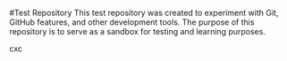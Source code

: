 #Test Repository
This test repository was created to experiment with Git, GitHub features, and other development tools. The purpose of this repository is to serve as a sandbox for testing and learning purposes.

cxc
